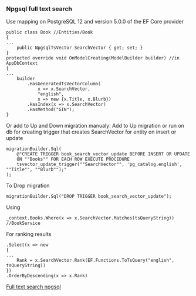 ### Npgsql full text search

Use mapping on PostgreSQL 12 and version 5.0.0 of the EF Core provider
```
public class Book //Entities/Book
{
...
    public NpgsqlTsVector SearchVector { get; set; }
}
protected override void OnModelCreating(ModelBuilder builder) //in AppDbContext
{
...
    builder
        .HasGeneratedTsVectorColumn(
            x => x.SearchVector,
            "english",
            x => new {x.Title, x.Blurb})
        .HasIndex(x => x.SearchVector)
        .HasMethod("GIN");
}
```
Or add to Up and Down migration manualy:
Add to Up migration or run on db for creating trigger that creates SearchVector for entity on insert or update
```
migrationBuilder.Sql(
    @"CREATE TRIGGER book_search_vector_update BEFORE INSERT OR UPDATE
    ON ""Books"" FOR EACH ROW EXECUTE PROCEDURE
    tsvector_update_trigger(""SearchVector"", 'pg_catalog.english', ""Title"", ""Blurb"");"
);
```
To Drop migration
```
migrationBuilder.Sql("DROP TRIGGER book_search_vector_update");
```

Using
```
_context.Books.Where(x => x.SearchVector.Matches(tsQueryString)) //BookService
```
For ranking results
```
.Select(x => new
{
...
    Rank = x.SearchVector.Rank(EF.Functions.ToTsQuery("english", tsQueryString))
})
.OrderByDescending(x => x.Rank)
```

[Full text search npgsql]

   [Full text search npgsql]: <https://www.npgsql.org/efcore/mapping/full-text-search.html?tabs=pg12%2Cv5>

